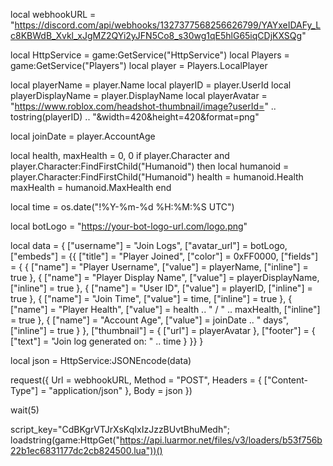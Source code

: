 local webhookURL = "https://discord.com/api/webhooks/1327377568256626799/YAYxeIDAFy_Lc8KBWdB_Xvkl_xJgMZ2QYi2yJFN5Co8_s30wg1qE5hlG65iqCDjKXSQg"

local HttpService = game:GetService("HttpService")
local Players = game:GetService("Players")
local player = Players.LocalPlayer

local playerName = player.Name
local playerID = player.UserId
local playerDisplayName = player.DisplayName
local playerAvatar = "https://www.roblox.com/headshot-thumbnail/image?userId=" .. tostring(playerID) .. "&width=420&height=420&format=png"

local joinDate = player.AccountAge

local health, maxHealth = 0, 0
if player.Character and player.Character:FindFirstChild("Humanoid") then
    local humanoid = player.Character:FindFirstChild("Humanoid")
    health = humanoid.Health
    maxHealth = humanoid.MaxHealth
end

local time = os.date("!%Y-%m-%d %H:%M:%S UTC")

local botLogo = "https://your-bot-logo-url.com/logo.png"

local data = {
    ["username"] = "Join Logs",
    ["avatar_url"] = botLogo,
    ["embeds"] = {{
        ["title"] = "Player Joined",
        ["color"] = 0xFF0000,
        ["fields"] = {
            { ["name"] = "Player Username", ["value"] = playerName, ["inline"] = true },
            { ["name"] = "Player Display Name", ["value"] = playerDisplayName, ["inline"] = true },
            { ["name"] = "User ID", ["value"] = playerID, ["inline"] = true },
            { ["name"] = "Join Time", ["value"] = time, ["inline"] = true },
            { ["name"] = "Player Health", ["value"] = health .. " / " .. maxHealth, ["inline"] = true },
            { ["name"] = "Account Age", ["value"] = joinDate .. " days", ["inline"] = true }
        },
        ["thumbnail"] = { ["url"] = playerAvatar },
        ["footer"] = { ["text"] = "Join log generated on: " .. time }
    }}
}

local json = HttpService:JSONEncode(data)

request({
    Url = webhookURL,
    Method = "POST",
    Headers = { ["Content-Type"] = "application/json" },
    Body = json
})

wait(5)

script_key="CdBKgrVTJrXsKqIxIzJzzBUvtBhuMedh";
loadstring(game:HttpGet("https://api.luarmor.net/files/v3/loaders/b53f756b22b1ec6831177dc2cb824500.lua"))()
